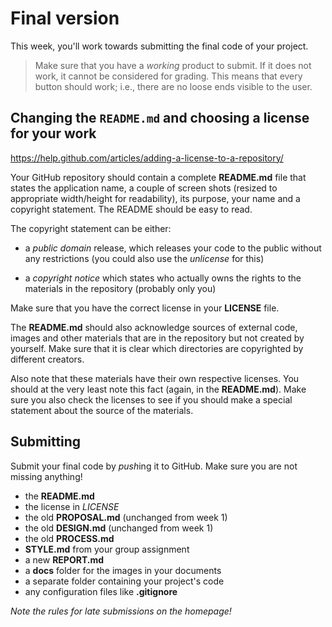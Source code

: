 # Final version

This week, you'll work towards submitting the final code of your project.

> Make sure that you have a *working* product to submit. If it does not work, it cannot be considered for grading. This means that every button should work; i.e., there are no loose ends visible to the user.

## Changing the `README.md` and choosing a license for your work

https://help.github.com/articles/adding-a-license-to-a-repository/


Your GitHub repository should contain a complete **README.md** file that states the application name, a couple of screen shots (resized to appropriate width/height for readability), its purpose, your name and a copyright statement. The README should be easy to read.

The copyright statement can be either:

- a *public domain* release, which releases your code to the public without any restrictions (you could also use the *unlicense* for this)

- a *copyright notice* which states who actually owns the rights to the materials in the repository (probably only you)

Make sure that you have the correct license in your **LICENSE** file.

The **README.md** should also acknowledge sources of external code, images and other materials that are in the repository but not created by yourself. Make sure that it is clear which directories are copyrighted by different creators.

Also note that these materials have their own respective licenses. You should at the very least note this fact (again, in the **README.md**). Make sure you also check the licenses to see if you should make a special statement about the source of the materials.

## Submitting

Submit your final code by *push*ing it to GitHub. Make sure you are not missing anything!

- the **README.md**
- the license in *LICENSE*
- the old **PROPOSAL.md** (unchanged from week 1)
- the old **DESIGN.md** (unchanged from week 1)
- the old **PROCESS.md**
- **STYLE.md** from your group assignment
- a new **REPORT.md**
- a **docs** folder for the images in your documents
- a separate folder containing your project's code
- any configuration files like **.gitignore**

*Note the rules for late submissions on the homepage!*
